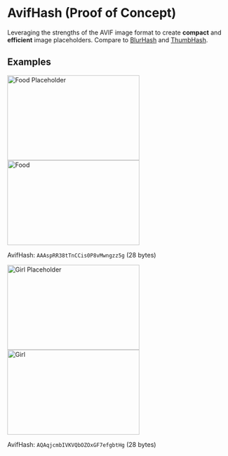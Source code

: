 # AvifHash (Proof of Concept)

Leveraging the strengths of the AVIF image format to create **compact** and **efficient** image placeholders. Compare to [BlurHash](https://blurha.sh/) and [ThumbHash](https://evanw.github.io/thumbhash/).

## Examples

<div class="demo-container" id="food" data-hash="AAAspRR38tTnCCis0P8vMwngzz5g">
    <img id="demo-placeholder" alt="Food Placeholder" width="301" height="193">
    <img id="demo" alt="Food" width="301" height="193" data-src="pics/eat.jpg">
    <div class="blur" width="301" height="193">
</div>

AvifHash: `AAAspRR38tTnCCis0P8vMwngzz5g` (28 bytes)

<div class="demo-container" id="girl" data-hash="AQAqjcmbIVKVQbOZOxGF7efgbtHg">
    <img id="demo-placeholder" alt="Girl Placeholder" width="301" height="193">
    <img id="demo" alt="Girl" width="301" height="193" data-src="pics/girl.jpg">
    <div class="blur" width="301" height="193">
</div>

AvifHash: `AQAqjcmbIVKVQbOZOxGF7efgbtHg` (28 bytes)

<script type="module">
// ToDo: encapsulate logic into library for MVP
//import * as AvifHash from '/scripts/avifhash.js';

const binaryToBase64 = binary => btoa(String.fromCharCode(...binary));
const base64ToBinary = base64 => new Uint8Array(atob(base64).split('').map(x => x.charCodeAt(0)));
const appendBuffer = function(buffer1, buffer2) {
    var tmp = new Uint8Array(buffer1.byteLength + buffer2.byteLength);
    tmp.set(new Uint8Array(buffer1), 0);
    tmp.set(new Uint8Array(buffer2), buffer1.byteLength);
    return tmp.buffer;
};

const demoContainers = document.getElementsByClassName("demo-container");
const avifHeader = "AAAAIGZ0eXBhdmlmAAAAAGF2aWZtaWYxbWlhZk1BMUEAAADybWV0YQAAAAAAAAAoaGRscgAAAAAAAAAAcGljdAAAAAAAAAAAAAAAAGxpYmF2aWYAAAAADnBpdG0AAAAAAAEAAAAeaWxvYwAAAABEAAABAAEAAAABAAABGgAAACcAAAAoaWluZgAAAAAAAQAAABppbmZlAgAAAAABAABhdjAxQ29sb3IAAAAAamlwcnAAAABLaXBjbwAAABRpc3BlAAAAAAAAAAgAAAAIAAAAEHBpeGkAAAAAAwgICAAAAAxhdjFDgSAAAAAAABNjb2xybmNseAABAA0ABoAAAAAXaXBtYQAAAAAAAAABAAEEAQKDBAAAAC9tZGF0EgAKCDgIv+UBDQaQMhkcgAAAQA==";

for (const demoContainer of demoContainers) {
    const avifHashImage = demoContainer.dataset.hash;
    const demoPlaceholder = demoContainer.querySelector('#demo-placeholder');
    const demo = demoContainer.querySelector('#demo');
    const blur = demoContainer.querySelector('.blur');
    const originalUrl = demo.dataset.src;

    const avifHeaderBinary = base64ToBinary(avifHeader);
    const hashImageBinary = base64ToBinary(avifHashImage);
    const avifHashHeader = hashImageBinary[0];

    // Set qindex (lowest bit)
    if (avifHashHeader & 1 === 1) {
        avifHeaderBinary[296] = 25; // qindex 152
    } else {
        avifHeaderBinary[296] = 28; // qindex 200
    }

    const fullImageBinary = appendBuffer(avifHeaderBinary, hashImageBinary.slice(1, hashImageBinary.Length));
    const fullImageBase64 = binaryToBase64(new Uint8Array(fullImageBinary));
    const fullImageData64 = 'data:image/avif;base64,' + fullImageBase64;

    // Set the placeholder image
    demoPlaceholder.src = fullImageData64;

    // Load the full image
    // ToDo: find a cleaner way to transition from blurred demo placeholder to demo
    setTimeout(() => demo.src = originalUrl, 1000);
    demo.onload = function() {
        blur.style.opacity = '0';
        setTimeout(() => demoPlaceholder.style.opacity = '0', 1000);
        demo.style.opacity = '1';
    }
}
</script>